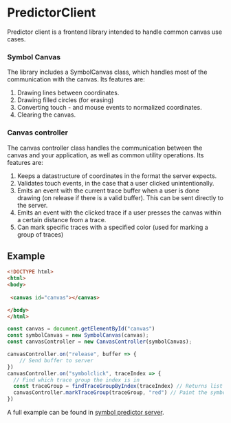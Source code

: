 # PredictorClient

Predictor client is a frontend library intended to handle common canvas use cases.

### Symbol Canvas
The library includes a SymbolCanvas class, which handles most of the communication with the canvas. Its features are:

1. Drawing lines between coordinates.
2. Drawing filled circles (for erasing)
3. Converting touch - and mouse events to normalized coordinates.
4. Clearing the canvas.

### Canvas controller
The canvas controller class handles the communication between the canvas and your application, as well as common utility operations. Its features are:

1. Keeps a datastructure of coordinates in the format the server expects.
2. Validates touch events, in the case that a user clicked unintentionally.
3. Emits an event with the current trace buffer when a user is done drawing (on release if there is a valid buffer). This can be sent directly to the server.
4. Emits an event with the clicked trace if a user presses the canvas within a certain distance from a trace.
5. Can mark specific traces with a specified color (used for marking a group of traces)

## Example

```html
<!DOCTYPE html>
<html>
<body>
 
 <canvas id="canvas"></canvas>

</body>
</html>
```

```javascript
const canvas = document.getElementById("canvas")
const symbolCanvas = new SymbolCanvas(canvas);
const canvasController = new CanvasController(symbolCanvas);

canvasController.on("release", buffer => {
    // Send buffer to server
})
canvasController.on("symbolclick", traceIndex => {
  // Find which trace group the index is in
  const traceGroup = findTraceGroupByIndex(traceIndex) // Returns list of the traces' indexes
  canvasController.markTraceGroup(traceGroup, "red") // Paint the symbol (trace group) red.
})
```

A full example can be found in [symbol predictor server](https://github.com/bachelor10/symbol-predictor-server/blob/master/example/index.js).

